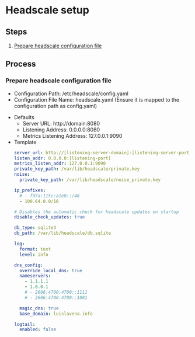 # Headscale setup

## Steps
1. [Prepare headscale configuration file](#prepare-headscale-configuration-file)

## Process

### Prepare headscale configuration file
+ Configuration Path: /etc/headscale/config.yaml
+ Configuration File Name: headscale.yaml (Ensure it is mapped to the configuration path as config.yaml)
- Defaults
    + Server URL: http://domain:8080
    + Listening Address: 0.0.0.0:8080
    + Metrics Listening Address: 127.0.0.1:9090
- Template
    ```yaml
    server_url: http://[listening-server-domain]:[listening-server-port]
    listen_addr: 0.0.0.0:[listening-port]
    metrics_listen_addr: 127.0.0.1:9090
    private_key_path: /var/lib/headscale/private.key
    noise:
      private_key_path: /var/lib/headscale/noise_private.key

    ip_prefixes:
      # - fd7a:115c:a1e0::/48
      - 100.64.0.0/10

    # Disables the automatic check for headscale updates on startup
    disable_check_updates: true

    db_type: sqlite3
    db_path: /var/lib/headscale/db.sqlite

    log:
      format: text
      level: info

    dns_config:
      override_local_dns: true
      nameservers:
        - 1.1.1.1
        - 1.0.0.1
        # - 2606:4700:4700::1111
        # - 2606:4700:4700::1001

      magic_dns: true
      base_domain: luislavena.info

    logtail:
      enabled: false
    ```